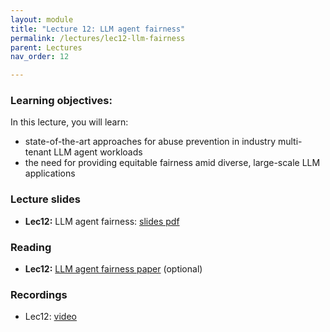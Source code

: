 ```yaml
---
layout: module
title: "Lecture 12: LLM agent fairness"
permalink: /lectures/lec12-llm-fairness
parent: Lectures
nav_order: 12

---
```


### Learning objectives:

In this lecture, you will learn:

* state-of-the-art approaches for abuse prevention in industry multi-tenant LLM agent workloads
* the need for providing equitable fairness amid diverse, large-scale LLM applications


### Lecture slides

* **Lec12:** LLM agent fairness: [slides pdf]()


### Reading

* **Lec12:** [LLM agent fairness paper](https://arxiv.org/pdf/2411.15997) (optional)


### Recordings

* Lec12: [video]()


